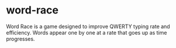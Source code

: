 # word-race
Word Race is a game designed to improve QWERTY typing rate and efficiency. Words appear one by one at a rate that goes up as time progresses.
